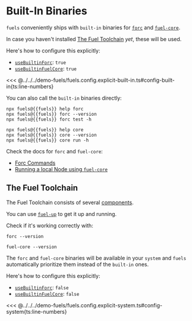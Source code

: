 <script setup>
  import { data } from '../../versions.data'
  const { fuels } = data
</script>

# Built-In Binaries

`fuels` conveniently ships with `built-in` binaries for [`forc`](https://docs.fuel.network/docs/forc/commands/) and [`fuel-core`](https://docs.fuel.network/guides/running-a-node/running-a-local-node/).

In case you haven't installed [The Fuel Toolchain](#the-fuel-toolchain) _yet_, these will be used.

Here's how to configure this explicitly:

- [`useBuiltinForc`](./config-file.md#usebuiltinforc): `true`
- [`useBuiltinFuelCore`](./config-file.md#usebuiltinfuelcore): `true`

<<< @../../../demo-fuels/fuels.config.explicit-built-in.ts#config-built-in{ts:line-numbers}

You can also call the `built-in` binaries directly:

```console-vue
npx fuels@{{fuels}} help forc
npx fuels@{{fuels}} forc --version
npx fuels@{{fuels}} forc test -h
```

```console-vue
npx fuels@{{fuels}} help core
npx fuels@{{fuels}} core --version
npx fuels@{{fuels}} core run -h
```

Check the docs for `forc` and `fuel-core`:

- [Forc Commands](https://docs.fuel.network/docs/forc/commands/)
- [Running a local Node using `fuel-core`](https://docs.fuel.network/guides/running-a-node/running-a-local-node/)

## The Fuel Toolchain

The Fuel Toolchain consists of several [components](https://docs.fuel.network/docs/sway/introduction/fuel_toolchain/).

You can use [`fuel-up`](https://docs.fuel.network/docs/fuelup/installation/) to get it up and running.

Check if it's working correctly with:

```console
forc --version
```

```console
fuel-core --version
```

The `forc` and `fuel-core` binaries will be available in your `system` and `fuels` automatically prioritize them instead of the `built-in` ones.

Here's how to configure this explicitly:

- [`useBuiltinForc`](./config-file.md#usebuiltinforc): `false`
- [`useBuiltinFuelCore`](./config-file.md#usebuiltinfuelcore): `false`

<<< @../../../demo-fuels/fuels.config.explicit-system.ts#config-system{ts:line-numbers}
